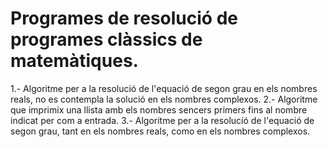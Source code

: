 # Programes de resolució de programes clàssics de matemàtiques.
1.- Algoritme per a la resolució de l'equació de segon grau en els nombres reals, no es contempla la solució en els nombres complexos.
2.- Algoritme que imprimix una llista amb els nombres sencers primers fins al nombre indicat per com a entrada.
3.- Algoritme per a la resolucíó de l'equació de segon grau, tant en els nombres reals, como en els nombres complexos.
